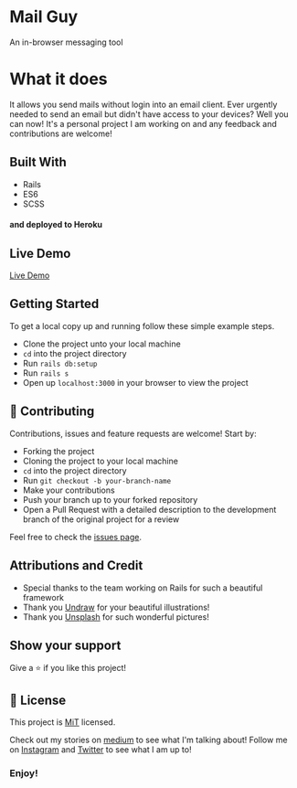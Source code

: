 # Mail Guy
An in-browser messaging tool

# What it does
It allows you send mails without login into an email client. Ever urgently needed to send an email but didn't have access to your devices? Well you can now! It's a personal project I am working on and any feedback and contributions are welcome!

## Built With
- Rails
- ES6
- SCSS
#### and deployed to Heroku

## Live Demo

[Live Demo](https://mailguy.herokuapp.com)

## Getting Started

To get a local copy up and running follow these simple example steps.
- Clone the project unto your local machine
- `cd` into the project directory
- Run `rails db:setup`
- Run `rails s`
- Open up `localhost:3000` in your browser to view the project

## 🤝 Contributing

Contributions, issues and feature requests are welcome! Start by:
* Forking the project
* Cloning the project to your local machine
* `cd` into the project directory
* Run `git checkout -b your-branch-name`
* Make your contributions
* Push your branch up to your forked repository
* Open a Pull Request with a detailed description to the development branch of the original project for a review

Feel free to check the [issues page](https://github.com/Oluwadamilareolusakin/mail-guy/issues).

## Attributions and Credit
* Special thanks to the team working on Rails for such a beautiful framework
* Thank you [Undraw](undraw.co) for your beautiful illustrations!
* Thank you [Unsplash](unsplash.com) for such wonderful pictures!

## Show your support

Give a ⭐️ if you like this project!

## 📝 License

This project is [MiT](lic.url) licensed.


Check out my stories on [medium](https://medium.com/@oluwadamilareo_) to see what I'm talking about!
Follow me on [Instagram](https://instagram.com/oluwadamilare_olusakin) and [Twitter](https://twitter.com/oluwadamilareo_) to see what I am up to!
### Enjoy!
